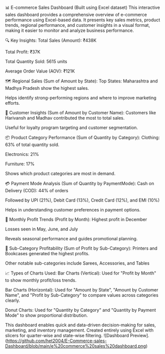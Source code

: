 📊 E-commerce Sales Dashboard (Built using Excel dataset)
This interactive sales dashboard provides a comprehensive overview of e-commerce performance using Excel-based data. It presents key sales metrics, product trends, regional performance, and customer insights in a visual format, making it easier to monitor and analyze business performance.

🔍 Key Insights:
Total Sales (Amount): ₹438K

Total Profit: ₹37K

Total Quantity Sold: 5615 units

Average Order Value (AOV): ₹121K

🗺️ Regional Sales (Sum of Amount by State):
Top States: Maharashtra and Madhya Pradesh show the highest sales.

Helps identify strong-performing regions and where to improve marketing efforts.

👤 Customer Insights (Sum of Amount by Customer Name):
Customers like Harivansh and Madhav contributed the most to total sales.

Useful for loyalty program targeting and customer segmentation.

📦 Product Category Performance (Sum of Quantity by Category):
Clothing: 63% of total quantity sold.

Electronics: 21%

Furniture: 17%

Shows which product categories are most in demand.

💳 Payment Mode Analysis (Sum of Quantity by PaymentMode):
Cash on Delivery (COD): 44% of orders

Followed by UPI (21%), Debit Card (13%), Credit Card (12%), and EMI (10%)

Helps in understanding customer preferences in payment options.

📅 Monthly Profit Trends (Profit by Month):
Highest profit in December

Losses seen in May, June, and July

Reveals seasonal performance and guides promotional planning.

🧾 Sub-Category Profitability (Sum of Profit by Sub-Category):
Printers and Bookcases generated the highest profits.

Other notable sub-categories include Sarees, Accessories, and Tables

📈 Types of Charts Used:
Bar Charts (Vertical):
Used for "Profit by Month" to show monthly profit/loss trends.

Bar Charts (Horizontal):
Used for "Amount by State", "Amount by Customer Name", and "Profit by Sub-Category" to compare values across categories clearly.

Donut Charts:
Used for "Quantity by Category" and "Quantity by Payment Mode" to show proportional distribution.

This dashboard enables quick and data-driven decision-making for sales, marketing, and inventory management. Created entirely using Excel with slicers for quarter-wise and state-wise filtering.
![Dashboard Preview].(https://github.com/het2004/E-Commerce-sales-Dashboard/blob/main/e%20commerce%20sales%20dashboard.png)
